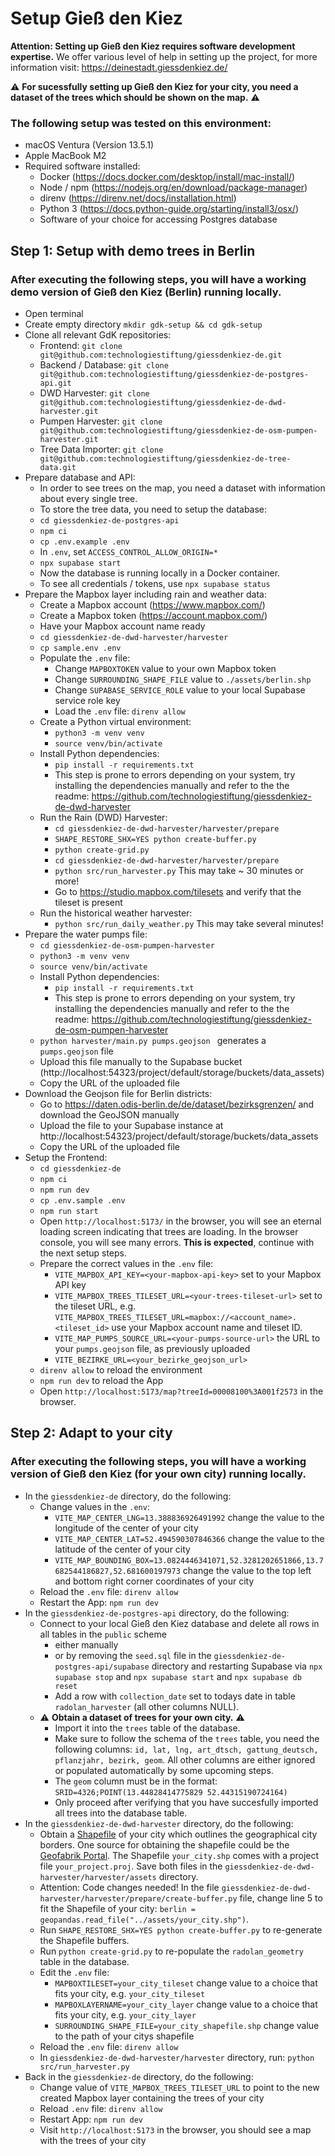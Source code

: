 # Setup Gieß den Kiez

**Attention: Setting up Gieß den Kiez requires software development expertise.** We offer various level of help in setting up the project, for more information visit: https://deinestadt.giessdenkiez.de/

⚠️ **For sucessfully setting up Gieß den Kiez for your city, you need a dataset of the trees which should be shown on the map.** ⚠️ 

### The following setup was tested on this environment:
- macOS Ventura (Version 13.5.1)
- Apple MacBook M2
- Required software installed:
    - Docker (https://docs.docker.com/desktop/install/mac-install/)
    - Node / npm (https://nodejs.org/en/download/package-manager)
    - direnv (https://direnv.net/docs/installation.html)
    - Python 3 (https://docs.python-guide.org/starting/install3/osx/)
    - Software of your choice for accessing Postgres database

## Step 1: Setup with demo trees in Berlin
### After executing the following steps, you will have a working demo version of Gieß den Kiez (Berlin) running locally. 

- Open terminal
- Create empty directory `mkdir gdk-setup && cd gdk-setup`
- Clone all relevant GdK repositories:
    - Frontend: `git clone git@github.com:technologiestiftung/giessdenkiez-de.git`
    - Backend / Database: `git clone git@github.com:technologiestiftung/giessdenkiez-de-postgres-api.git`
    - DWD Harvester: `git clone git@github.com:technologiestiftung/giessdenkiez-de-dwd-harvester.git`
    - Pumpen Harvester: `git clone git@github.com:technologiestiftung/giessdenkiez-de-osm-pumpen-harvester.git`
    - Tree Data Importer: `git clone git@github.com:technologiestiftung/giessdenkiez-de-tree-data.git`
- Prepare database and API:
    - In order to see trees on the map, you need a dataset with information about every single tree.
    - To store the tree data, you need to setup the database:
    - `cd giessdenkiez-de-postgres-api`
    - `npm ci` 
    - `cp .env.example .env`
    - In `.env`, set `ACCESS_CONTROL_ALLOW_ORIGIN=*`
    - `npx supabase start`
    - Now the database is running locally in a Docker container.
    - To see all credentials / tokens, use `npx supabase status`
- Prepare the Mapbox layer including rain and weather data:
    - Create a Mapbox account (https://www.mapbox.com/)
    - Create a Mapbox token (https://account.mapbox.com/)
    - Have your Mapbox account name ready
    - `cd giessdenkiez-de-dwd-harvester/harvester`
    - `cp sample.env .env`
    - Populate the `.env` file:
        - Change `MAPBOXTOKEN` value to your own Mapbox token
        - Change `SURROUNDING_SHAPE_FILE` value to `./assets/berlin.shp`
        - Change `SUPABASE_SERVICE_ROLE` value to your local Supabase service role key
        - Load the `.env` file: `direnv allow`
    - Create a Python virtual environment:
        - `python3 -m venv venv`
        - `source venv/bin/activate`
    - Install Python dependencies:
        - `pip install -r requirements.txt`
        - This step is prone to errors depending on your system, try installing the dependencies manually and refer to the the readme: https://github.com/technologiestiftung/giessdenkiez-de-dwd-harvester
    - Run the Rain (DWD) Harvester:
        - `cd giessdenkiez-de-dwd-harvester/harvester/prepare`
        - `SHAPE_RESTORE_SHX=YES python create-buffer.py`
        - `python create-grid.py`
        - `cd giessdenkiez-de-dwd-harvester/harvester/prepare`
        - `python src/run_harvester.py` This may take ~ 30 minutes or more!
        - Go to https://studio.mapbox.com/tilesets and verify that the tileset is present
    - Run the historical weather harvester:
        - `python src/run_daily_weather.py` This may take several minutes!
- Prepare the water pumps file:
    - `cd giessdenkiez-de-osm-pumpen-harvester`
    - `python3 -m venv venv`
    - `source venv/bin/activate`
    - Install Python dependencies:
        - `pip install -r requirements.txt`
        - This step is prone to errors depending on your system, try installing the dependencies manually and refer to the the readme: https://github.com/technologiestiftung/giessdenkiez-de-osm-pumpen-harvester
    - `python harvester/main.py pumps.geojson ` generates a `pumps.geojson` file
    - Upload this file manually to the Supabase bucket (http://localhost:54323/project/default/storage/buckets/data_assets)
    - Copy the URL of the uploaded file
- Download the Geojson file for Berlin districts:
    - Go to https://daten.odis-berlin.de/de/dataset/bezirksgrenzen/ and download the GeoJSON manually
    - Upload the file to your Supabase instance at http://localhost:54323/project/default/storage/buckets/data_assets
    - Copy the URL of the uploaded file
- Setup the Frontend:
    - `cd giessdenkiez-de`
    - `npm ci`
    - `npm run dev`
    - `cp .env.sample .env`
    - `npm run start`
    - Open `http://localhost:5173/` in the browser, you will see an eternal loading screen indicating that trees are loading. In the browser console, you will see many errors. **This is expected**, continue with the next setup steps.
    - Prepare the correct values in the `.env` file:
        - `VITE_MAPBOX_API_KEY=<your-mapbox-api-key>` set to your Mapbox API key
        - `VITE_MAPBOX_TREES_TILESET_URL=<your-trees-tileset-url>` set to the tileset URL, e.g. `VITE_MAPBOX_TREES_TILESET_URL=mapbox://<account_name>.<tileset_id>` use your Mapbox account name and tileset ID.
        - `VITE_MAP_PUMPS_SOURCE_URL=<your-pumps-source-url>` the URL to your `pumps.geojson` file, as previously uploaded
        - `VITE_BEZIRKE_URL=<your_bezirke_geojson_url>`
    - `direnv allow` to reload the environment
    - `npm run dev` to reload the App
    - Open `http://localhost:5173/map?treeId=00008100%3A001f2573` in the browser.

## Step 2: Adapt to your city
### After executing the following steps, you will have a working version of Gieß den Kiez (for your own city) running locally.
- In the `giessdenkiez-de` directory, do the following:
    - Change values in the `.env`:
        - `VITE_MAP_CENTER_LNG=13.388836926491992` change the value to the longitude of the center of your city
        - `VITE_MAP_CENTER_LAT=52.494590307846366` change the value to the latitude of the center of your city
        - `VITE_MAP_BOUNDING_BOX=13.0824446341071,52.3281202651866,13.7682544186827,52.681600197973` change the value to the top left and bottom right corner coordinates of your city
    - Reload the `.env` file: `direnv allow`
    - Restart the App: `npm run dev`
- In the `giessdenkiez-de-postgres-api` directory, do the following:
    - Connect to your local Gieß den Kiez database and delete all rows in all tables in the `public` scheme
        - either manually
        - or by removing the `seed.sql` file in the `giessdenkiez-de-postgres-api/supabase` directory and restarting Supabase via `npx supabase stop` and `npx supabase start` and `npx supabase db reset`
        - Add a row with `collection_date` set to todays date in table `radolan_harvester` (all other columns NULL).
    - ⚠️ **Obtain a dataset of trees for your own city.** ⚠️ 
        - Import it into the `trees` table of the database.
        - Make sure to follow the schema of the `trees` table, you need the following columns: `id, lat, lng, art_dtsch, gattung_deutsch, pflanzjahr, bezirk, geom`. All other columns are either ignored or populated automatically by some upcoming steps.
        - The `geom` column must be in the format: `SRID=4326;POINT(13.44828414775829 52.44315190724164)`
        - Only proceed after verifying that you have succesfully imported all trees into the database table.
- In the `giessdenkiez-de-dwd-harvester` directory, do the following:
    - Obtain a [Shapefile](https://desktop.arcgis.com/en/arcmap/latest/manage-data/shapefiles/what-is-a-shapefile.htm) of your city which outlines the geographical city borders. One source for obtaining the shapefile could be the [Geofabrik Portal](https://www.geofabrik.de/de/data/shapefiles.html). The Shapefile `your_city.shp` comes with a project file `your_project.proj`. Save both files in the `giessdenkiez-de-dwd-harvester/harvester/assets` directory.
    - Attention: Code changes needed! In the file `giessdenkiez-de-dwd-harvester/harvester/prepare/create-buffer.py` file, change line 5 to fit the Shapefile of your city: `berlin = geopandas.read_file("../assets/your_city.shp")`.
    - Run `SHAPE_RESTORE_SHX=YES python create-buffer.py` to re-generate the Shapefile buffers.
    - Run `python create-grid.py` to re-populate the `radolan_geometry` table in the database.
    - Edit the `.env` file:
        - `MAPBOXTILESET=your_city_tileset` change value to a choice that fits your city, e.g. `your_city_tileset`
        - `MAPBOXLAYERNAME=your_city_layer` change value to a choice that fits your city, e.g. `your_city_layer`
        - `SURROUNDING_SHAPE_FILE=your_city_shapefile.shp` change value to the path of your citys shapefile
    - Reload the `.env` file: `direnv allow`
    - In `giessdenkiez-de-dwd-harvester/harvester` directory, run: `python src/run_harvester.py`
- Back in the `giessdenkiez-de` directory, do the following:
    - Change value of `VITE_MAPBOX_TREES_TILESET_URL` to point to the new created Mapbox layer containing the trees of your city
    - Reload `.env` file: `direnv allow`
    - Restart App: `npm run dev`
    - Visit `http://localhost:5173` in the browser, you should see a map with the trees of your city

